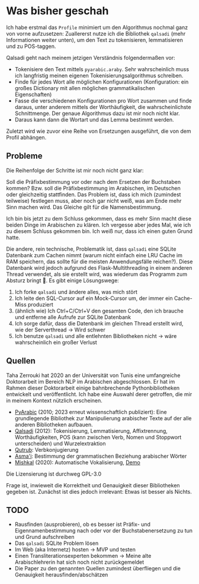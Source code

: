 # Was bisher geschah

Ich habe erstmal das `Profile` minimiert um den Algorithmus nochmal ganz von vorne aufzusetzen: Zuallererst nutze ich die Bibliothek `qalsadi` (mehr Informationen weiter unten), um den Text zu tokenisieren, lemmatisieren und zu POS-taggen. 

Qalsadi geht nach meinem jetzigen Verständnis folgendermaßen vor:
- Tokenisiere den Text mittels `pyarabic.araby`. Sehr wahrscheinlich muss ich langfristig meinen eigenen Tokenisierungsalgorithmus schreiben. 
- Finde für jedes Wort alle möglichen Konfigurationen (Konfiguration: ein großes Dictionary mit allen möglichen grammatikalischen Eigenschaften)
- Fasse die verschiedenen Konfigurationen pro Wort zusammen und finde daraus, unter anderem mittels der Worthäufigkeit, die wahrscheinlichste Schnittmenge. Der genaue Algorithmus dazu ist mir noch nicht klar.
- Daraus kann dann die Wortart und das Lemma bestimmt werden. 

Zuletzt wird wie zuvor eine Reihe von Ersetzungen ausgeführt, die von dem Profil abhängen. 

## Probleme

Die Reihenfolge der Schritte ist mir noch nicht ganz klar:

Soll die Präfixbestimmung vor oder nach dem Ersetzen der Buchstaben kommen? Bzw. soll die Präfixbestimmung im Arabischen, im Deutschen oder gleichzeitig stattfinden. Das Problem ist, dass ich mich (zumindest teilweise) festlegen muss, aber noch gar nicht weiß, was am Ende mehr Sinn machen wird. Das Gleiche gilt für die Namensbestimmung.

Ich bin bis jetzt zu dem Schluss gekommen, dass es mehr Sinn macht diese beiden Dinge im Arabischen zu klären. Ich vergesse aber jedes Mal, wie ich zu diesem Schluss gekommen bin. Ich weiß nur, dass ich einen guten Grund hatte. 

Die andere, rein technische, Problematik ist, dass `qalsadi` eine SQLite Datenbank zum Cachen nimmt (warum nicht einfach eine LRU Cache im RAM speichern, das sollte für die meisten Anwendungsfälle reichen?). Diese Datenbank wird jedoch aufgrund des Flask-Multithreading in einem anderen Thread verwendet, als sie erstellt wird, was wiederum das Programm zum Absturz bringt 🤦. Es gibt einige Lösungswege:

1. Ich forke `qalsadi` und ändere alles, was mich stört
2. Ich leite den SQL-Cursor auf ein Mock-Cursor um, der immer ein Cache-Miss produziert
3. (ähnlich wie) Ich Ctrl+C/Ctrl+V den gesamten Code, den ich brauche und entferne alle Aufrufe zur SQLite Datenbank
4. Ich sorge dafür, dass die Datenbank im gleichen Thread erstellt wird, wie der Serverthread -> Wird schwer
5. Ich benutze `qalsadi` und alle entlehnten Bibliotheken nicht -> wäre wahrscheinlich ein großer Verlust

## Quellen

Taha Zerrouki hat 2020 an der Universität von Tunis eine umfangreiche Doktorarbeit im Bereich NLP im Arabischen abgeschlossen. Er hat im Rahmen dieser Doktorarbeit einige bahnbrechende Pythonbibliotheken entwickelt und veröffentlicht. Ich habe eine Auswahl derer getroffen, die mir in meinem Kontext nützlich erscheinen. 

- [PyArabic](https://github.com/linuxscout/pyarabic) (2010; 2023 erneut wissenschaftlich publiziert): Eine grundlegende Bibliothek zur Manipulierung arabischer Texte auf der alle anderen Bibliotheken aufbauen. 
- [Qalsadi](https://github.com/linuxscout/qalsadi) (2012): Tokenisierung, Lemmatisierung, Affixtrennung, Worthäufigkeiten, POS (kann zwischen Verb, Nomen und Stoppwort unterscheiden) und Wurzelextraktion
- [Qutrub](https://github.com/linuxscout/qutrub): Verbkonjugierung
- [Asma'i](https://github.com/linuxscout/asmai-arabic-semantic): Bestimmung der grammatischen Beziehung arabischer Wörter
- [Mishkal](https://github.com/linuxscout/mishkal/) (2020): Automatische Vokalisierung, [Demo](https://www.tahadz.com/mishkal/)

Die Lizensierung ist durchweg GPL-3.0

Frage ist, inwieweit die Korrektheit und Genauigkeit dieser Bibliotheken gegeben ist. Zunächst ist dies jedoch irrelevant: Etwas ist besser als Nichts. 

## TODO
- Rausfinden (ausprobieren), ob es besser ist Präfix- und Eigennamenbestimmung nach oder vor der Buchstabenersetzung zu tun und Grund aufschreiben
- Das `qalsadi` SQLite Problem lösen
- Im Web (aka Internetz) hosten -> MVP und testen
- Einen Transliterationsexperten bekommen -> Meine alte Arabischlehrerin hat sich noch nicht zurückgemeldet
- Die Paper zu den genannten Quellen zumindest überfliegen und die Genauigkeit herausfinden/abschätzen

